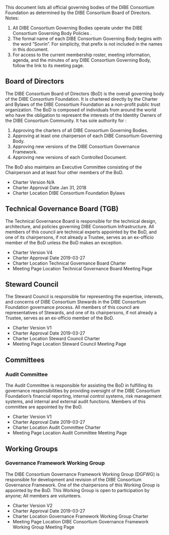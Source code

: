 
This document lists all official governing bodies of the DIBE Consortium Foundation as determined by the
DIBE Consortium Board of Directors. Notes:

1. All DIBE Consortium Governing Bodies operate under the DIBE Consortium Governing Body Policies .
2. The formal name of each DIBE Consortium Governing Body begins with the word “Sovrin”. For simplicity, that prefix is not included in the names in this document.
3. For access to the current membership roster, meeting information, agenda, and the minutes of any DIBE Consortium Governing Body, follow the link to its meeting page.

## Board of Directors
The DIBE Consortium Board of Directors (BoD) is the overall governing body of the DIBE Consortium Foundation. It is chartered directly by the Charter and Bylaws of the DIBE Consortium Foundation as a non-profit public trust organization. The BoD is composed of individuals from around the world who have the obligation to represent the interests of the Identity Owners of the DIBE Consortium Community. It has sole authority for :

1. Approving the charters of all DIBE Consortium Governing Bodies.
2. Approving at least one chairperson of each DIBE Consortium Governing Body.
3. Approving new versions of the DIBE Consortium Governance Framework.
4. Approving new versions of each Controlled Document.

The BoD also maintains an Executive Committee consisting of the Chairperson and at least four other members of the BoD.

* Charter Version N/A
* Charter Approval Date Jan 31, 2018
* Charter Location DIBE Consortium Foundation Bylaws

## Technical Governance Board (TGB)
The Technical Governance Board is responsible for the technical design, architecture, and policies governing DIBE Consortium Infrastructure. All members of this council are technical experts
appointed by the BoD, and one of its chairpersons, if not already a Trustee, serves as an ex-officio member of the BoD unless the BoD makes an exception.

* Charter Version V4
* Charter Approval Date 2019-03-27
* Charter Location Technical Governance Board Charter
* Meeting Page Location Technical Governance Board Meeting Page

## Steward Council
The Steward Council is responsible for representing the expertise, interests, and concerns of DIBE Consortium Stewards in the DIBE Consortium Foundation governance process. All members of this council are representatives of Stewards, and one of its chairpersons, if not already a Trustee, serves as an ex-officio member of the BoD.

* Charter Version V1
* Charter Approval Date 2019-03-27
* Charter Location Steward Council Charter
* Meeting Page Location Steward Council Meeting Page

## Committees

### Audit Committee
The Audit Committee is responsible for assisting the BoD in fulfilling its governance responsibilities by providing oversight of the DIBE Consortium Foundation’s financial reporting, internal control systems, risk management systems, and internal and external audit functions. Members of this committee are appointed by the BoD.

* Charter Version V1
* Charter Approval Date 2019-03-27
* Charter Location Audit Committee Charter
* Meeting Page Location Audit Committee Meeting Page

## Working Groups
### Governance Framework Working Group
The DIBE Consortium Governance Framework Working Group (DGFWG) is responsible for development and revision of the DIBE Consortium Governance Framework. One of the chairpersons of this Working Group is
appointed by the BoD. This Working Group is open to participation by anyone; All members are volunteers.

* Charter Version V2
* Charter Approval Date 2019-03-27
* Charter Location Governance Framework Working Group Charter
* Meeting Page Location DIBE Consortium Governance Framework Working Group Meeting Page
